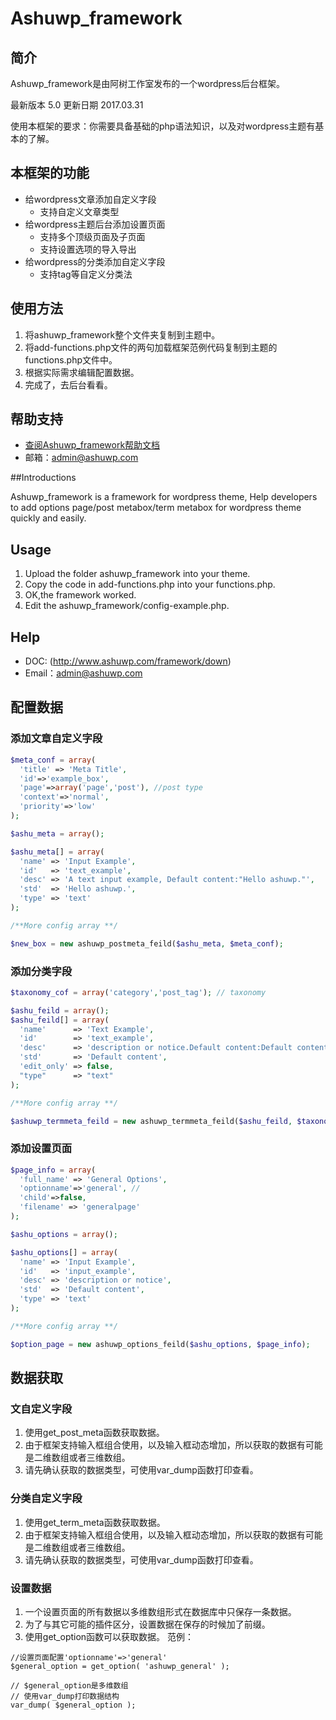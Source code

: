 # Ashuwp_framework
## 简介

Ashuwp_framework是由阿树工作室发布的一个wordpress后台框架。

最新版本 5.0
更新日期 2017.03.31

使用本框架的要求：你需要具备基础的php语法知识，以及对wordpress主题有基本的了解。

## 本框架的功能

* 给wordpress文章添加自定义字段
    * 支持自定义文章类型
* 给wordpress主题后台添加设置页面
    * 支持多个顶级页面及子页面
    * 支持设置选项的导入导出
* 给wordpress的分类添加自定义字段
    * 支持tag等自定义分类法
    
## 使用方法

1. 将ashuwp_framework整个文件夹复制到主题中。
2. 将add-functions.php文件的两句加载框架范例代码复制到主题的functions.php文件中。
3. 根据实际需求编辑配置数据。
4. 完成了，去后台看看。


## 帮助支持

* [查阅Ashuwp_framework帮助文档](http://www.ashuwp.com/framework/down)
* 邮箱：admin@ashuwp.com

##Introductions

Ashuwp_framework is a framework for wordpress theme, Help developers to add options page/post metabox/term metabox for wordpress theme quickly and easily.

## Usage

1. Upload the folder ashuwp_framework into your theme.
2. Copy the code in add-functions.php into your functions.php.
3. OK,the framework worked.
4. Edit the ashuwp_framework/config-example.php.

## Help

* DOC: (http://www.ashuwp.com/framework/down)
* Email：admin@ashuwp.com


## 配置数据

### 添加文章自定义字段
```php
$meta_conf = array(
  'title' => 'Meta Title',
  'id'=>'example_box',
  'page'=>array('page','post'), //post type
  'context'=>'normal',
  'priority'=>'low'
);

$ashu_meta = array();

$ashu_meta[] = array(
  'name' => 'Input Example',
  'id'   => 'text_example',
  'desc' => 'A text input example, Default content:"Hello ashuwp."',
  'std'  => 'Hello ashuwp.',
  'type' => 'text'
);

/**More config array **/

$new_box = new ashuwp_postmeta_feild($ashu_meta, $meta_conf);
```

### 添加分类字段
```php
$taxonomy_cof = array('category','post_tag'); // taxonomy

$ashu_feild = array();
$ashu_feild[] = array(
  'name'      => 'Text Example',
  'id'        => 'text_example',
  'desc'      => 'description or notice.Default content:Default content',
  'std'       => 'Default content',
  'edit_only' => false,
  "type"      => "text"
);

/**More config array **/

$ashuwp_termmeta_feild = new ashuwp_termmeta_feild($ashu_feild, $taxonomy_cof);
```

### 添加设置页面
```php
$page_info = array(
  'full_name' => 'General Options',
  'optionname'=>'general', //
  'child'=>false, 
  'filename' => 'generalpage'
);

$ashu_options = array();

$ashu_options[] = array(
  'name' => 'Input Example',
  'id'   => 'input_example',
  'desc' => 'description or notice',
  'std'  => 'Default content',
  'type' => 'text'
);

/**More config array **/

$option_page = new ashuwp_options_feild($ashu_options, $page_info);
```

## 数据获取

### 文自定义字段
1. 使用get_post_meta函数获取数据。
2. 由于框架支持输入框组合使用，以及输入框动态增加，所以获取的数据有可能是二维数组或者三维数组。
3. 请先确认获取的数据类型，可使用var_dump函数打印查看。 

### 分类自定义字段
1. 使用get_term_meta函数获取数据。
2. 由于框架支持输入框组合使用，以及输入框动态增加，所以获取的数据有可能是二维数组或者三维数组。
3. 请先确认获取的数据类型，可使用var_dump函数打印查看。 

### 设置数据
1. 一个设置页面的所有数据以多维数组形式在数据库中只保存一条数据。
2. 为了与其它可能的插件区分，设置数据在保存的时候加了前缀。
3. 使用get_option函数可以获取数据。
范例：
```
//设置页面配置'optionname'=>'general'
$general_option = get_option( 'ashuwp_general' );

// $general_option是多维数组
// 使用var_dump打印数据结构
var_dump( $general_option );

```
